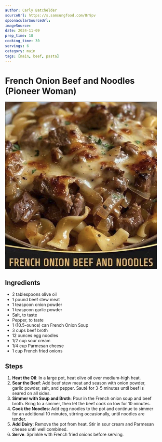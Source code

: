 ```yaml
---
author: Carly Batchelder
sourceUrl: https://s.samsungfood.com/8r9pv
spoonacularSourceUrl: 
imageSource: 
date: 2024-11-09
prep_time: 10
cooking_time: 30
servings: 6
category: main
tags: [main, beef, pasta]
---
```

# French Onion Beef and Noodles (Pioneer Woman)

![Image of French Onion Beef and Noodles](../img/french-onion-beef-and-noodles.jpeg)

## Ingredients
- 2 tablespoons olive oil
- 1 pound beef stew meat
- 1 teaspoon onion powder
- 1 teaspoon garlic powder
- Salt, to taste
- Pepper, to taste
- 1 (10.5-ounce) can French Onion Soup
- 3 cups beef broth
- 12 ounces egg noodles
- 1/2 cup sour cream
- 1/4 cup Parmesan cheese
- 1 cup French fried onions

## Steps
1. **Heat the Oil**: In a large pot, heat olive oil over medium-high heat.
2. **Sear the Beef**: Add beef stew meat and season with onion powder, garlic powder, salt, and pepper. Sauté for 3-5 minutes until beef is seared on all sides.
3. **Simmer with Soup and Broth**: Pour in the French onion soup and beef broth. Bring to a simmer, then let the beef cook on low for 10 minutes.
4. **Cook the Noodles**: Add egg noodles to the pot and continue to simmer for an additional 10 minutes, stirring occasionally, until noodles are tender.
5. **Add Dairy**: Remove the pot from heat. Stir in sour cream and Parmesan cheese until well combined.
6. **Serve**: Sprinkle with French fried onions before serving.